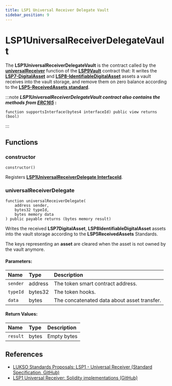 ```yaml
---
title: LSP1 Universal Receiver Delegate Vault
sidebar_position: 9
---
```


# LSP1UniversalReceiverDelegateVault

The **LSP1UniversalReceiverDelegateVault** is the contract called by the **[universalReceiver](./lsp9-vault.md#universalreceiver)** function of the **[LSP9Vault](./lsp9-vault.md)** contract that:
It writes the **[LSP7-DigitalAsset](../nft-2.0/03-LSP7-Digital-Asset.md)** and **[LSP8-IdentifiableDigitalAsset](../nft-2.0/04-LSP8-Identifiable-Digital-Asset.md)** assets a vault receives into the vault storage, and remove them on zero balance according to the **[LSP5-ReceivedAssets standard](https://github.com/lukso-network/LIPs/blob/main/LSPs/LSP-5-ReceivedAssets.md)**.

:::note
**_LSP1UniversalReceiverDelegateVault contract also contains the methods from_ [_ERC165_](https://eips.ethereum.org/EIPS/eip-165) :**

```solidity
function supportsInterface(bytes4 interfaceId) public view returns (bool)
```

:::

## Functions

### constructor

```solidity
constructor()
```

Registers **[LSP1UniversalReceiverDelegate InterfaceId](./interface-ids.md)**.

### universalReceiverDelegate

```solidity
function universalReceiverDelegate(
    address sender,
    bytes32 typeId,
    bytes memory data
) public payable returns (bytes memory result)
```

Writes the received **LSP7DigitalAsset**, **LSP8IdentifiableDigitalAsset** assets into the vault storage according to the **LSP5ReceivedAssets** Standards.

The keys representing an **asset** are cleared when the asset is not owned by the vault anymore.

#### Parameters:

| Name     | Type    | Description                                 |
| :------- | :------ | :------------------------------------------ |
| `sender` | address | The token smart contract address.           |
| `typeId` | bytes32 | The token hooks.                            |
| `data`   | bytes   | The concatenated data about asset transfer. |

#### Return Values:

| Name     | Type  | Description |
| :------- | :---- | :---------- |
| `result` | bytes | Empty bytes |

## References

- [LUKSO Standards Proposals: LSP1 - Universal Receiver (Standard Specification, GitHub)](https://github.com/lukso-network/LIPs/blob/main/LSPs/LSP-1-UniversalReceiver.md)
- [LSP1 Universal Receiver: Solidity implementations (GitHub)](https://github.com/lukso-network/lsp-universalprofile-smart-contracts/tree/develop/contracts/LSP1UniversalReceiver)
